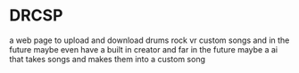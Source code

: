 # DRCSP
a web page to upload and download drums rock vr custom songs and in the future maybe even have a built in creator and far in the future maybe a ai that takes songs and makes them into a custom song
